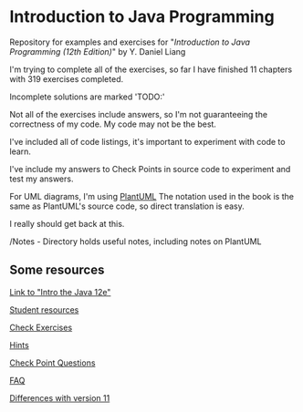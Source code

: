 # Introduction to Java Programming

Repository for examples and exercises for "*Introduction to Java Programming (12th Edition)*" by Y. Daniel Liang

I'm trying to complete all of the exercises, so far I have finished 11 chapters with 319 exercises completed.

Incomplete solutions are marked 'TODO:'

Not all of the exercises include answers, so I'm not guaranteeing the correctness of my code. My code may not be the best.

I've included all of code listings, it's important to experiment with code to learn.

I've include my answers to Check Points in source code to experiment and test my answers.

For UML diagrams, I'm using [PlantUML](https://plantuml.com/)
The notation used in the book is the same as PlantUML's source code, so direct translation is easy.

I really should get back at this.

/Notes - Directory holds useful notes, including notes on PlantUML

## Some resources

[Link to "Intro the Java 12e"](https://www.pearson.com/us/higher-education/program/Liang-Introduction-to-Java-Programming-and-Data-Structures-Comprehensive-Version-Plus-My-Lab-Programming-with-Pearson-e-Text-Access-Card-Package-12th-Edition/PGM2741922.html)

[Student resources](https://media.pearsoncmg.com/ph/esm/ecs_liang_ijp_12/cw/)

[Check Exercises](https://liveexample.pearsoncmg.com/CheckExercise/faces/CheckExercise.xhtml)

[Hints](https://liveexample.pearsoncmg.com/javarevel2e.html)

[Check Point Questions](https://media.pearsoncmg.com/ph/esm/ecs_liang_ijp_12/cw/#checkpoints)

[FAQ](https://liveexample.pearsoncmg.com/faq.html)

[Differences with version 11](https://yongdanielliang.github.io/correlationjava12e.html)
